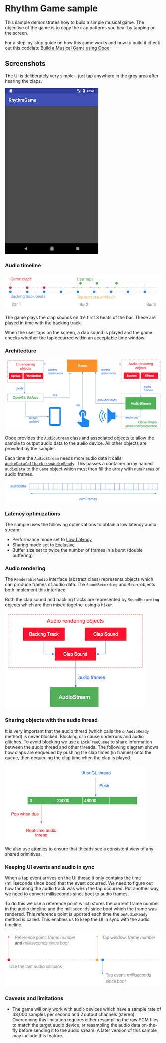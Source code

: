 Rhythm Game sample
==================

This sample demonstrates how to build a simple musical game. The objective of the game is to copy the clap patterns you hear by tapping on the screen.

For a step-by-step guide on how this game works and how to build it check out this codelab: [Build a Musical Game using Oboe](https://codelabs.developers.google.com/codelabs/musicalgame-using-oboe/index.html)

Screenshots
-----------
The UI is deliberately very simple - just tap anywhere in the grey area after hearing the claps.

![RhythmGame Screenshot](images/RhythmGame-screenshot.png)


### Audio timeline
![Game timeline](images/1-timeline.png "Game timeline")

The game plays the clap sounds on the first 3 beats of the bar. These are played in time with the backing track.

 When the user taps on the screen, a clap sound is played and the game checks whether the tap occurred within an acceptable time window.

### Architecture

![Game architecture](images/2-architecture.png "Game architecture")

Oboe provides the [`AudioStream`](https://github.com/google/oboe/blob/master/include/oboe/AudioStream.h) class and associated objects to allow the sample to output audio data to the audio device. All other objects are provided by the sample.

Each time the `AudioStream` needs more audio data it calls [`AudioDataCallback::onAudioReady`](https://github.com/google/oboe/blob/master/include/oboe/AudioStreamCallback.h). This passes a container array named `audioData` to the `Game` object which must then fill the array with `numFrames` of audio frames.


![onAudioReady signature](images/3-audioData.png "onAudioReady signature")

### Latency optimizations
The sample uses the following optimizations to obtain a low latency audio stream:

- Performance mode set to [Low Latency](https://github.com/google/oboe/blob/master/FullGuide.md#setting-performance-mode)
- Sharing mode set to [Exclusive](https://github.com/google/oboe/blob/master/FullGuide.md#sharing-mode)
- Buffer size set to twice the number of frames in a burst (double buffering)

### Audio rendering

The `RenderableAudio` interface (abstract class) represents objects which can produce frames of audio data. The `SoundRecording` and `Mixer` objects both implement this interface.

Both the clap sound and backing tracks are represented by `SoundRecording` objects which are then mixed together using a `Mixer`.

![Audio rendering](images/4-audio-rendering.png "Audio rendering")

### Sharing objects with the audio thread

It is very important that the audio thread (which calls the `onAudioReady` method) is never blocked. Blocking can cause underruns and audio glitches. To avoid blocking we use a `LockFreeQueue` to share information between the audio thread and other threads. The following diagram shows how claps are enqueued by pushing the clap times (in frames) onto the queue, then dequeuing the clap time when the clap is played.

![Lock free queue](images/5-lockfreequeue.png "Lock free queue")

We also use [atomics](http://en.cppreference.com/w/cpp/atomic/atomic) to ensure that threads see a consistent view of any shared primitives.

### Keeping UI events and audio in sync

When a tap event arrives on the UI thread it only contains the time (milliseconds since boot) that the event occurred. We need to figure out how far along the audio track was when the tap occurred. Put another way, we need to convert milliseconds since boot to audio frames.

To do this we use a reference point which stores the current frame number in the audio timeline and the milliseconds since boot  which the frame was rendered. This reference point is updated each time the `onAudioReady` method is called. This enables us to keep the UI in sync with the audio timeline.

![Audio/UI synchronization](images/6-audio-ui-sync.png "Audio/UI synchronization")

### Caveats and limitations
- The game will only work with audio devices which have a sample rate of 48,000 samples per second and 2 output channels (stereo). Overcoming this limitation requires either resampling the raw PCM files to match the target audio device, or resampling the audio data on-the-fly before sending it to the audio stream. A later version of this sample may include this feature.




